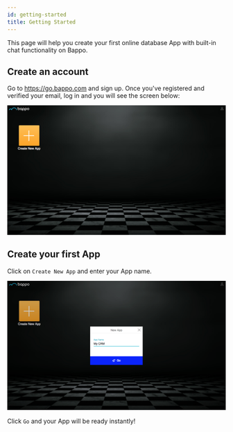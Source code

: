 ```yaml
---
id: getting-started
title: Getting Started
---
```


This page will help you create your first online database App with built-in chat
functionality on Bappo.

## Create an account

Go to https://go.bappo.com  and sign up. Once you've registered and verified
your email, log in and you will see the screen below:

![Signed up](assets/screenshots/getting-started/1-signed-up.png)

## Create your first App

Click on `Create New App` and enter your App name.

![Create new app](assets/screenshots/getting-started/2-create-new-app.png)

Click `Go` and your App will be ready instantly!

